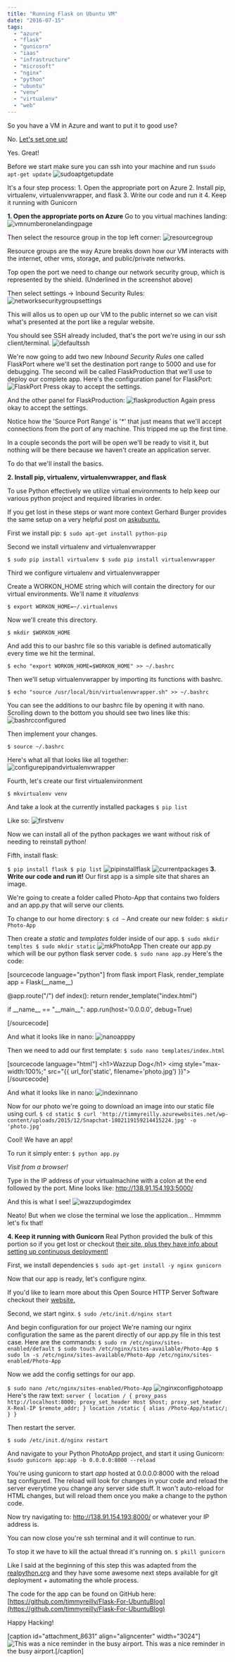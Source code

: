 ```yaml
---
title: "Running Flask on Ubuntu VM"
date: "2016-07-15"
tags: 
  - "azure"
  - "flask"
  - "gunicorn"
  - "iaas"
  - "infrastructure"
  - "microsoft"
  - "nginx"
  - "python"
  - "ubuntu"
  - "venv"
  - "virtualenv"
  - "web"
---
```


So you have a VM in Azure and want to put it to good use?

No. [Let's set one up!](http://timmyreilly.azurewebsites.net/intro-to-ubuntu-virtual-machines-on-azure/)

Yes. Great!

Before we start make sure you can ssh into your machine and run `$sudo apt-get update` ![sudoaptgetupdate](images/sudoaptgetupdate.png)

It's a four step process: 1. Open the appropriate port on Azure 2. Install pip, virtualenv, virtualenvwrapper, and flask 3. Write our code and run it 4. Keep it running with Gunicorn

**1\. Open the appropriate ports on Azure** Go to you virtual machines landing: ![vmnumberonelandingpage](images/vmnumberonelandingpage.png)

Then select the resource group in the top left corner: ![resourcegroup](images/resourcegroup.png)

Resource groups are the way Azure breaks down how our VM interacts with the internet, other vms, storage, and public/private networks.

Top open the port we need to change our network security group, which is represented by the shield. (Underlined in the screenshot above)

Then select settings -> Inbound Security Rules: ![networksecuritygroupsettings](images/networksecuritygroupsettings.png)

This will allos us to open up our VM to the public internet so we can visit what's presented at the port like a regular website.

You should see SSH already included, that's the port we're using in our ssh client/terminal. ![defaultssh](images/defaultssh.png)

We're now going to add two new _Inbound Security Rules_ one called FlaskPort where we'll set the destination port range to 5000 and use for debugging. The second will be called FlaskProduction that we'll use to deploy our complete app. Here's the configuration panel for FlaskPort: ![FlaskPort](images/FlaskPort.png) Press okay to accept the settings.

And the other panel for FlaskProduction: ![flaskproduction](images/flaskproduction.png) Again press okay to accept the settings.

Notice how the 'Source Port Range' is '\*' that just means that we'll accept connections from the port of any machine. This tripped me up the first time.

In a couple seconds the port will be open we'll be ready to visit it, but nothing will be there because we haven't create an application server.

To do that we'll install the basics.

**2\. Install pip, virtualenv, virtualenvwrapper, and flask**

To use Python effectively we utilize virtual environments to help keep our various python project and required libraries in order.

If you get lost in these steps or want more context Gerhard Burger provides the same setup on a very helpful post on [askubuntu.](http://askubuntu.com/questions/244641/how-to-set-up-and-use-a-virtual-python-environment-in-ubuntu)

First we install pip: `$ sudo apt-get install python-pip`

Second we install virtualenv and virtualenvwrapper

`$ sudo pip install virtualenv $ sudo pip install virtualenvwrapper`

Third we configure virtualenv and virtualenvwrapper

Create a WORKON\_HOME string which will contain the directory for our virtual environments. We'll name it _vitualenvs_

`$ export WORKON_HOME=~/.virtualenvs`

Now we'll create this directory.

`$ mkdir $WORKON_HOME`

And add this to our bashrc file so this variable is defined automatically every time we hit the terminal.

`$ echo "export WORKON_HOME=$WORKON_HOME" >> ~/.bashrc`

Then we'll setup virtualenvwrapper by importing its functions with bashrc.

`$ echo "source /usr/local/bin/virtualenvwrapper.sh" >> ~/.bashrc`

You can see the additions to our bashrc file by opening it with nano. Scrolling down to the bottom you should see two lines like this: ![bashrcconfigured](images/bashrcconfigured.png)

Then implement your changes.

`$ source ~/.bashrc`

Here's what all that looks like all together: ![configurepipandvirtualenvwrapper](images/configurepipandvirtualenvwrapper.png)

Fourth, let's create our first virtualenvironment

`$ mkvirtualenv venv`

And take a look at the currently installed packages `$ pip list`

Like so: ![firstvenv](images/firstvenv.png)

Now we can install all of the python packages we want without risk of needing to reinstall python!

Fifth, install flask:

`$ pip install flask $ pip list` ![pipinstallflask](images/pipinstallflask.png) ![currentpackages](images/currentpackages.png) **3\. Write our code and run it!** Our first app is a simple site that shares an image.

We're going to create a folder called Photo-App that contains two folders and an app.py that will serve our clients.

To change to our home directory: `$ cd ~` And create our new folder: `$ mkdir Photo-App`

Then create a _static_ and _templates_ folder inside of our app. `$ sudo mkdir templtes $ sudo mkdir static` ![mkPhotoApp](images/mkPhotoApp.png) Then create our app.py which will be our python flask server code. `$ sudo nano app.py` Here's the code:

\[sourcecode language="python"\] from flask import Flask, render\_template app = Flask(\_\_name\_\_)

@app.route(&quot;/&quot;) def index(): return render\_template(&quot;index.html&quot;)

if \_\_name\_\_ == &quot;\_\_main\_\_&quot;: app.run(host='0.0.0.0', debug=True)

\[/sourcecode\]

And what it looks like in nano: ![nanoapppy](images/nanoapppy.png)

Then we need to add our first template: `$ sudo nano templates/index.html`

\[sourcecode language="html"\] &lt;h1&gt;Wazzup Dog&lt;/h1&gt; &lt;img style=&quot;max-width:100%;&quot; src=&quot;{{ url\_for('static', filename='photo.jpg') }}&quot;&gt; \[/sourcecode\]

And what it looks like in nano: ![indexinnano](images/indexinnano.png)

Now for our photo we're going to download an image into our static file using curl. `$ cd static $ curl 'http://timmyreilly.azurewebsites.net/wp-content/uploads/2015/12/Snapchat-1802119159214415224.jpg' -o 'photo.jpg'`

Cool! We have an app!

To run it simply enter: `$ python app.py`

_Visit from a browser!_

Type in the IP address of your virtualmachine with a colon at the end followed by the port. Mine looks like: http://138.91.154.193:5000/

And this is what I see! ![wazzupdogimdex](images/wazzupdogimdex.png)

Neato! But when we close the terminal we lose the application... Hmmmm let's fix that!

**4\. Keep it running with Gunicorn** Real Python provided the bulk of this portion so if you get lost or checkout [their site, plus they have info about setting up continuous deployment!](https://realpython.com/blog/python/kickstarting-flask-on-ubuntu-setup-and-deployment/)

First, we install dependencies `$ sudo apt-get install -y nginx gunicorn`

Now that our app is ready, let's configure nginx.

If you'd like to learn more about this Open Source HTTP Server Software checkout their [website.](https://www.nginx.com/resources/wiki/)

Second, we start nginx. `$ sudo /etc/init.d/nginx start`

And begin configuration for our project We're naming our nginx configuration the same as the parent directly of our app.py file in this test case. Here are the commands: `$ sudo rm /etc/nginx/sites-enabled/default $ sudo touch /etc/nginx/sites-available/Photo-App $ sudo ln -s /etc/nginx/sites-available/Photo-App /etc/nginx/sites-enabled/Photo-App`

Now we add the config settings for our app.

`$ sudo nano /etc/nginx/sites-enabled/Photo-App` ![nginxconfigphotoapp](images/nginxconfigphotoapp.png) Here's the raw text: `server { location / { proxy_pass http://localhost:8000; proxy_set_header Host $host; proxy_set_header X-Real-IP $remote_addr; } location /static { alias /Photo-App/static/; } }`

Then restart the server.

`$ sudo /etc/init.d/nginx restart`

And navigate to your Python PhotoApp project, and start it using Gunicorn: `$sudo gunicorn app:app -b 0.0.0.0:8000 --reload`

You're using gunicorn to start _app_ hosted at 0.0.0.0:8000 with the reload tag configured. The reload will look for changes in your code and reload the server everytime you change any server side stuff. It won't auto-reload for HTML changes, but will reload them once you make a change to the python code.

Now try navigating to: http://138.91.154.193:8000/ or whatever your IP address is.

You can now close you're ssh terminal and it will continue to run.

To stop it we have to kill the actual thread it's running on. `$ pkill gunicorn`

Like I said at the beginning of this step this was adapted from the [realpython.org](https://realpython.com/blog/python/kickstarting-flask-on-ubuntu-setup-and-deployment/) and they have some awesome next steps available for git deployment + automating the whole process.

The code for the app can be found on GitHub here: [https://github.com/timmyreilly/Flask-For-UbuntuBlog](https://github.com/timmyreilly/Flask-For-UbuntuBlog)

Happy Hacking!

\[caption id="attachment\_8631" align="aligncenter" width="3024"\]![This was a nice reminder in the busy airport. ](images/morningcalm.jpg) This was a nice reminder in the busy airport.\[/caption\]
